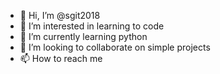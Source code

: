 - 👋 Hi, I’m @sgit2018
- 👀 I’m interested in learning to code
- 🌱 I’m currently learning python
- 💞️ I’m looking to collaborate on simple projects
- 📫 How to reach me 

<!---
sgit2018/sgit2018 is a ✨ special ✨ repository because its `README.md` (this file) appears on your GitHub profile.
You can click the Preview link to take a look at your changes.
--->
